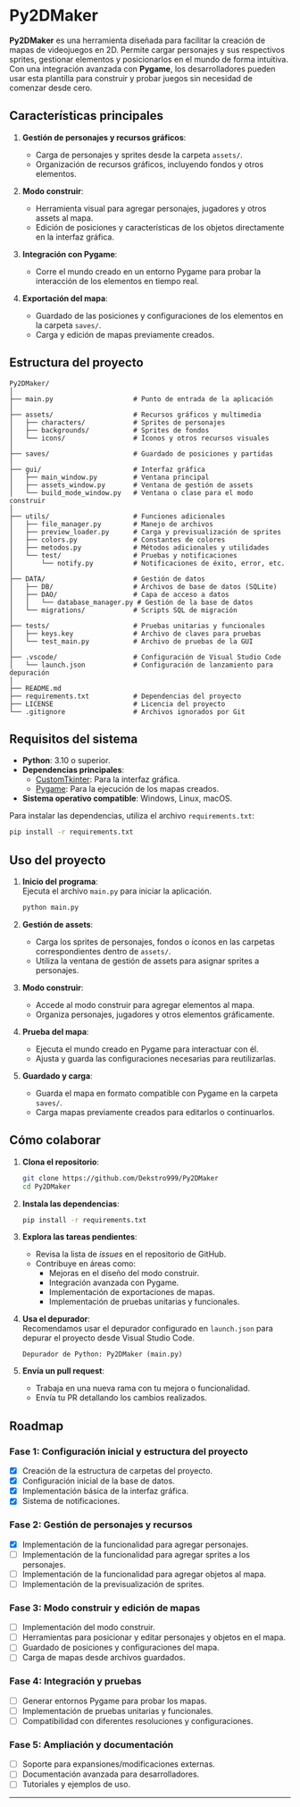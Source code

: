 # Py2DMaker  

**Py2DMaker** es una herramienta diseñada para facilitar la creación de mapas de videojuegos en 2D. Permite cargar personajes y sus respectivos sprites, gestionar elementos y posicionarlos en el mundo de forma intuitiva. Con una integración avanzada con **Pygame**, los desarrolladores pueden usar esta plantilla para construir y probar juegos sin necesidad de comenzar desde cero.  

## **Características principales**  

1. **Gestión de personajes y recursos gráficos**:  
   - Carga de personajes y sprites desde la carpeta `assets/`.  
   - Organización de recursos gráficos, incluyendo fondos y otros elementos.  

2. **Modo construir**:  
   - Herramienta visual para agregar personajes, jugadores y otros assets al mapa.  
   - Edición de posiciones y características de los objetos directamente en la interfaz gráfica.  

3. **Integración con Pygame**:  
   - Corre el mundo creado en un entorno Pygame para probar la interacción de los elementos en tiempo real.  

4. **Exportación del mapa**:  
   - Guardado de las posiciones y configuraciones de los elementos en la carpeta `saves/`.  
   - Carga y edición de mapas previamente creados.  

## **Estructura del proyecto**  

```
Py2DMaker/  
│  
├── main.py                    # Punto de entrada de la aplicación  
│  
├── assets/                    # Recursos gráficos y multimedia  
│   ├── characters/            # Sprites de personajes  
│   ├── backgrounds/           # Sprites de fondos  
│   └── icons/                 # Íconos y otros recursos visuales  
│  
├── saves/                     # Guardado de posiciones y partidas  
│  
├── gui/                       # Interfaz gráfica  
│   ├── main_window.py         # Ventana principal  
│   ├── assets_window.py       # Ventana de gestión de assets  
│   └── build_mode_window.py   # Ventana o clase para el modo construir  
│  
├── utils/                     # Funciones adicionales  
│   ├── file_manager.py        # Manejo de archivos  
│   ├── preview_loader.py      # Carga y previsualización de sprites  
│   ├── colors.py              # Constantes de colores  
│   ├── metodos.py             # Métodos adicionales y utilidades  
│   └── test/                  # Pruebas y notificaciones  
│       └── notify.py          # Notificaciones de éxito, error, etc.  
│  
├── DATA/                      # Gestión de datos  
│   ├── DB/                    # Archivos de base de datos (SQLite)  
│   ├── DAO/                   # Capa de acceso a datos  
│   │   └── database_manager.py # Gestión de la base de datos  
│   └── migrations/            # Scripts SQL de migración  
│  
├── tests/                     # Pruebas unitarias y funcionales  
│   ├── keys.key               # Archivo de claves para pruebas  
│   └── test_main.py           # Archivo de pruebas de la GUI  
│  
├── .vscode/                   # Configuración de Visual Studio Code  
│   └── launch.json            # Configuración de lanzamiento para depuración  
│  
├── README.md                  
├── requirements.txt           # Dependencias del proyecto  
├── LICENSE                    # Licencia del proyecto  
└── .gitignore                 # Archivos ignorados por Git  
```  

## **Requisitos del sistema**  

- **Python**: 3.10 o superior.  
- **Dependencias principales**:  
  - [CustomTkinter](https://github.com/TomSchimansky/CustomTkinter): Para la interfaz gráfica.  
  - [Pygame](https://www.pygame.org/): Para la ejecución de los mapas creados.  
- **Sistema operativo compatible**: Windows, Linux, macOS.  

Para instalar las dependencias, utiliza el archivo `requirements.txt`:  
```bash  
pip install -r requirements.txt  
```  

## **Uso del proyecto**  

1. **Inicio del programa**:  
   Ejecuta el archivo `main.py` para iniciar la aplicación.  
   ```bash  
   python main.py  
   ```  

2. **Gestión de assets**:  
   - Carga los sprites de personajes, fondos o íconos en las carpetas correspondientes dentro de `assets/`.  
   - Utiliza la ventana de gestión de assets para asignar sprites a personajes.  

3. **Modo construir**:  
   - Accede al modo construir para agregar elementos al mapa.  
   - Organiza personajes, jugadores y otros elementos gráficamente.  

4. **Prueba del mapa**:  
   - Ejecuta el mundo creado en Pygame para interactuar con él.  
   - Ajusta y guarda las configuraciones necesarias para reutilizarlas.  

5. **Guardado y carga**:  
   - Guarda el mapa en formato compatible con Pygame en la carpeta `saves/`.  
   - Carga mapas previamente creados para editarlos o continuarlos.  

## **Cómo colaborar**  

1. **Clona el repositorio**:  
   ```bash  
   git clone https://github.com/Dekstro999/Py2DMaker  
   cd Py2DMaker  
   ```  

2. **Instala las dependencias**:  
   ```bash  
   pip install -r requirements.txt  
   ```  

3. **Explora las tareas pendientes**:  
   - Revisa la lista de *issues* en el repositorio de GitHub.  
   - Contribuye en áreas como:  
     - Mejoras en el diseño del modo construir.  
     - Integración avanzada con Pygame.  
     - Implementación de exportaciones de mapas.  
     - Implementación de pruebas unitarias y funcionales.  

4. **Usa el depurador**:  
   Recomendamos usar el depurador configurado en `launch.json` para depurar el proyecto desde Visual Studio Code.  
   ```  
   Depurador de Python: Py2DMaker (main.py)  
   ```  

5. **Envía un pull request**:  
   - Trabaja en una nueva rama con tu mejora o funcionalidad.  
   - Envía tu PR detallando los cambios realizados.  

## **Roadmap**  

### Fase 1: Configuración inicial y estructura del proyecto  
- [X] Creación de la estructura de carpetas del proyecto.  
- [X] Configuración inicial de la base de datos.  
- [X] Implementación básica de la interfaz gráfica.  
- [X] Sistema de notificaciones.  

### Fase 2: Gestión de personajes y recursos  
- [X] Implementación de la funcionalidad para agregar personajes.  
- [ ] Implementación de la funcionalidad para agregar sprites a los personajes.  
- [ ] Implementación de la funcionalidad para agregar objetos al mapa.  
- [ ] Implementación de la previsualización de sprites.  

### Fase 3: Modo construir y edición de mapas  
- [ ] Implementación del modo construir.  
- [ ] Herramientas para posicionar y editar personajes y objetos en el mapa.  
- [ ] Guardado de posiciones y configuraciones del mapa.  
- [ ] Carga de mapas desde archivos guardados.  

### Fase 4: Integración y pruebas  
- [ ] Generar entornos Pygame para probar los mapas.  
- [ ] Implementación de pruebas unitarias y funcionales.  
- [ ] Compatibilidad con diferentes resoluciones y configuraciones.  

### Fase 5: Ampliación y documentación  
- [ ] Soporte para expansiones/modificaciones externas.  
- [ ] Documentación avanzada para desarrolladores.  
- [ ] Tutoriales y ejemplos de uso.  

---  
